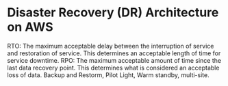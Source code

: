 #  Disaster Recovery (DR) Architecture on AWS
RTO: The maximum acceptable delay between the interruption of service and restoration of service. This determines an acceptable length of time for service downtime.
RPO: The maximum acceptable amount of time since the last data recovery point. This determines what is considered an acceptable loss of data.
Backup and Restorm, Pilot Light, Warm standby, multi-site.
